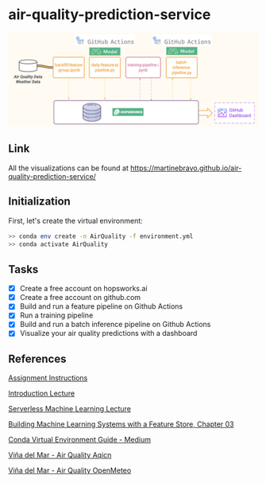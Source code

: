 # air-quality-prediction-service

![](imgs/pipeline.png)

## Link

All the visualizations can be found at https://martinebravo.github.io/air-quality-prediction-service/

## Initialization

First, let's create the virtual environment:

```bash
>> conda env create -n AirQuality -f environment.yml
>> conda activate AirQuality
```

## Tasks
- [x] Create a free account on hopsworks.ai
- [x] Create a free account on github.com
- [x] Build and run a feature pipeline on Github Actions
- [x] Run a training pipeline
- [x] Build and run a batch inference pipeline on Github Actions
- [x] Visualize your air quality predictions with a dashboard

## References

[Assignment Instructions](./docs/instructions.pdf)

[Introduction Lecture](./docs/01-introduction.pdf)

[Serverless Machine Learning Lecture](./docs/02-serverless-ml.pdf)

[Building Machine Learning Systems with a Feature Store, Chapter 03](https://learning.oreilly.com/library/view/building-machine-learning/9781098165222/)

[Conda Virtual Environment Guide - Medium](https://medium.com/@viraj1604/comprehensive-guide-conda-virtual-environment-d70fafa7cf48)

[Viña del Mar - Air Quality Aqicn](https://aqicn.org/city/chile/vina-del-mar/)

[Viña del Mar - Air Quality OpenMeteo](https://open-meteo.com/en/docs/air-quality-api#latitude=-33.0246&longitude=-71.5518)